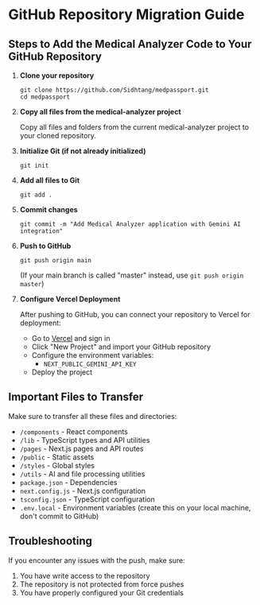 # GitHub Repository Migration Guide

## Steps to Add the Medical Analyzer Code to Your GitHub Repository

1. **Clone your repository**

   ```
   git clone https://github.com/Sidhtang/medpassport.git
   cd medpassport
   ```

2. **Copy all files from the medical-analyzer project**

   Copy all files and folders from the current medical-analyzer project to your cloned repository.

3. **Initialize Git (if not already initialized)**

   ```
   git init
   ```

4. **Add all files to Git**

   ```
   git add .
   ```

5. **Commit changes**

   ```
   git commit -m "Add Medical Analyzer application with Gemini AI integration"
   ```

6. **Push to GitHub**

   ```
   git push origin main
   ```
   
   (If your main branch is called "master" instead, use `git push origin master`)

7. **Configure Vercel Deployment**

   After pushing to GitHub, you can connect your repository to Vercel for deployment:
   
   - Go to [Vercel](https://vercel.com) and sign in
   - Click "New Project" and import your GitHub repository
   - Configure the environment variables:
     - `NEXT_PUBLIC_GEMINI_API_KEY`
   - Deploy the project

## Important Files to Transfer

Make sure to transfer all these files and directories:

- `/components` - React components
- `/lib` - TypeScript types and API utilities
- `/pages` - Next.js pages and API routes
- `/public` - Static assets
- `/styles` - Global styles
- `/utils` - AI and file processing utilities
- `package.json` - Dependencies
- `next.config.js` - Next.js configuration
- `tsconfig.json` - TypeScript configuration
- `.env.local` - Environment variables (create this on your local machine, don't commit to GitHub)

## Troubleshooting

If you encounter any issues with the push, make sure:

1. You have write access to the repository
2. The repository is not protected from force pushes
3. You have properly configured your Git credentials

